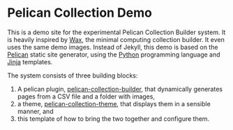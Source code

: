 # Pelican Collection Demo

This is a demo site for the experimental Pelican Collection Builder system. It is heavily inspired by [Wax](https://minicomp.github.io/wax/), the minimal computing collection builder. It even uses the same demo images. Instead of Jekyll, this demo is based on the [Pelican](https://getpelican.com/) static site generator, using the [Python](https://www.python.org/) programming language and [Jinja](https://jinja.palletsprojects.com/) templates.

 The system consists of three building blocks:

1. A pelican plugin, [pelican-collection-builder](https://github.com/frederik-elwert/pelican-collection-builder), that dynamically generates pages from a CSV file and a folder with images,
2. a theme, [pelican-collection-theme](https://github.com/frederik-elwert/pelican-collection-theme), that displays them in a sensible manner, and
3. this template of how to bring the two together and configure them.
